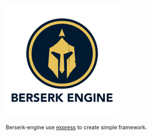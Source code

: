 ![alt Berserk](./logo.png "Berserk Engine")

Berserk-engine use [express](https://github.com/expressjs/express) to create simple framework.